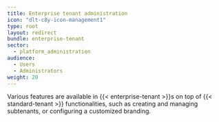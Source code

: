 ```yaml
---
title: Enterprise tenant administration
icon: "dlt-c8y-icon-management1"
type: root
layout: redirect
bundle: enterprise-tenant
sector:
  - platform_administration
audience:
  - Users
  - Administrators
weight: 20
---
```

Various features are available in {{< enterprise-tenant >}}s on top of {{< standard-tenant >}} functionalities, such as creating and managing subtenants, or configuring a customized branding.
